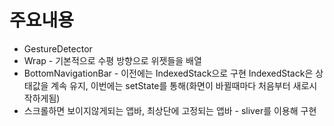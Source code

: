 # 주요내용

* GestureDetector
* Wrap - 기본적으로 수평 방향으로 위젯들을 배열
* BottomNavigationBar - 이전에는 IndexedStack으로 구현 IndexedStack은 상태값을 계속 유지, 이번에는 setState를 통해(화면이 바뀔때마다 처음부터 새로시작하게됨)
* 스크롤하면 보이지않게되는 앱바, 최상단에 고정되는 앱바 - sliver를 이용해 구현
